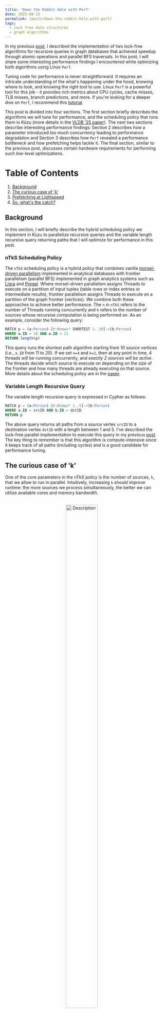 ```yaml
---
title: 'Down the Rabbit Hole with Perf'
date: 2025-09-15
permalink: /posts/down-the-rabbit-hole-with-perf/
tags:
  - lock free data structures
  - graph algorithms
---
```


In my previous [post](https://anuchak.github.io/posts/anatomy-of-a-lock-free-algorithm/), I described
the implementation of two lock-free algorithms for recursive queries in graph databases that achieved speedup
through atomic operations and parallel BFS traversals. In this post, I will share some interesting performance
findings I encountered while optimizing both algorithms using Linux `Perf`.

Tuning code for performance is never straightforward. It requires an intricate understanding of the what's
happening under the hood, knowing where to look, and knowing the right tool to use. Linux `Perf` is a powerful
tool for this job - it provides rich metrics about CPU cycles, cache misses, TLB misses, branch predictions, and
more. If you're looking for a deeper dive on `Perf`, I recommend this [tutorial](https://github.com/NAThompson/performance_tuning_tutorial).

This post is divided into four sections. The first section briefly describes the algorithms we will tune for performance,
and the scheduling policy that runs them in Kùzu (more details in the [VLDB '25 paper](https://arxiv.org/abs/2508.19379)).
The next two sections describe interesting performance findings: Section 2 describes how a parameter introduced
too much concurrency leading to performance degradation and Section 3 describes how `Perf` revealed a performance 
bottleneck and how prefetching helps tackle it. The final section, similar to the previous post, discusses certain
hardware requirements for performing such low-level optimizations.

# Table of Contents
1. [Background](#Background)
2. [The curious case of 'k'](#the-curious-case-of-k)
3. [Prefetching at Lightspeed](#prefetching-at-lightspeed)
4. [So, what's the catch?](#so-whats-the-catch)


## Background

In this section, I will briefly describe the hybrid scheduling policy we implement in Kùzu to parallelize recursive
queries and the variable length recursive query returning paths that I will optimize for performance in this post.

### nTkS Scheduling Policy

The `nTkS` scheduling policy is a hybrid policy that combines vanilla [morsel-driven parallelism](https://db.in.tum.de/~leis/papers/morsels.pdf)
implemented in analytical databases with frontier parallelism (parallel BFS) implemented in graph analytics systems such
as [Ligra](https://jshun.csail.mit.edu/ligra.pdf) and [Pregel](https://15799.courses.cs.cmu.edu/fall2013/static/papers/p135-malewicz.pdf).
Where morsel-driven parallelism assigns Threads to execute on a partition of input tuples (table rows or index entries 
or intermediate results), frontier parallelism assigns Threads to execute on a partition of the graph frontier (vertices).
We combine both these approaches to achieve better performance. The `n` in `nTkS` refers to the 
number of Threads running concurrently and `k` refers to the number of sources whose recursive computation is being performed on.
As an example, consider the following query:

```sql
MATCH p = (a:Person)-[r:Knows* SHORTEST 1..30]->(b:Person)
WHERE a.ID > 10 AND a.ID < 21
RETURN length(p)
```

This query runs the shortest path algorithm starting from _10 source_ vertices (i.e., `a.ID` from 11 to 20).
If we set `n=4` and `k=2`, then at any point in time, 4 threads will be running concurrently, and _exactly 2 sources will
be active_. The threads decide which source to execute on depending on the size of the frontier and how many threads are
already executing on that source. More details about the scheduling policy are in the [paper](https://arxiv.org/abs/2508.19379).

### Variable Length Recursive Query

The variable length recursive query is expressed in Cypher as follows:

```sql
MATCH p = (a:Person)-[r:Knows* 1..5]->(b:Person)
WHERE a.ID = srcID AND b.ID = dstID
RETURN p
```

The above query returns all paths from a source vertex `srcID` to a destination vertex `dstID` with a length between 1 and 5.
I've described the lock-free parallel implementation to execute this query in my previous [post](https://anuchak.github.io/posts/anatomy-of-a-lock-free-algorithm/). 
The key thing to remember is that this algorithm is compute-intensive since it keeps track of all paths (including cycles)
and is a good candidate for performance tuning.

## The curious case of 'k'

One of the core parameters in the nTkS policy is the number of sources, `k`, that we allow to run in parallel. 
Intuitively, increasing `k` should improve runtime: the more sources we process simultaneously, the better we can utilize
available cores and memory bandwidth.

<br>
<div style="text-align: center;">
  <figure style="display: inline-block; margin: 0;">
    <img src="/images/nTkS_policy.png" alt="Description" style="width: 65%;" />
    <figcaption style="text-align: center; font-size: 1.1rem;"><strong>Figure a</strong>: nTkS Runtime Policy </figcaption>
  </figure>
</div>
<br>

An alternative and more simple scheduling policy would be to simply run a single source at a time and parallelize
with all available threads. Then we don't need to worry about assigning threads to multiple source. However, this approach
leads to underutilization in practice since we are not able to parallelize a single source enough and get enough throughput.
We tested varying `k` on the following real-world + synthetic datasets:

<br>
<div style="display: flex; gap: 3rem; justify-content: center;">

  <div style="text-align: center;">
    <strong>Table: Datasets</strong>
    <table style="border-collapse: collapse; margin: 0 auto; font-size: 1.05rem;">
      <thead>
        <tr>
          <th style="border: 1px solid #ccc; padding: 8px 14px; text-align: center;"></th>
          <th style="border: 1px solid #ccc; padding: 8px 14px; text-align: center;">|V|</th>
          <th style="border: 1px solid #ccc; padding: 8px 14px; text-align: center;">|E|</th>
          <th style="border: 1px solid #ccc; padding: 8px 14px; text-align: center;">Avg Degree</th>
        </tr>
      </thead>
      <tbody>
        <tr>
          <td style="border: 1px solid #ccc; padding: 8px 14px;">LDBC-100</td>
          <td style="border: 1px solid #ccc; padding: 8px 14px;">448,626</td>
          <td style="border: 1px solid #ccc; padding: 8px 14px;">19,941,198</td>
          <td style="border: 1px solid #ccc; padding: 8px 14px;">44</td>
        </tr>
        <tr>
          <td style="border: 1px solid #ccc; padding: 8px 14px;">LiveJournal</td>
          <td style="border: 1px solid #ccc; padding: 8px 14px;">4,847,571</td>
          <td style="border: 1px solid #ccc; padding: 8px 14px;">68,993,773</td>
          <td style="border: 1px solid #ccc; padding: 8px 14px;">14</td>
        </tr>
        <tr>
          <td style="border: 1px solid #ccc; padding: 8px 14px;">Spotify</td>
          <td style="border: 1px solid #ccc; padding: 8px 14px;">3,604,454</td>
          <td style="border: 1px solid #ccc; padding: 8px 14px;">1,927,482,013</td>
          <td style="border: 1px solid #ccc; padding: 8px 14px;">535</td>
        </tr>
       <tr>
          <td style="border: 1px solid #ccc; padding: 8px 14px;">Graph500-28</td>
          <td style="border: 1px solid #ccc; padding: 8px 14px;">121,242,388</td>
          <td style="border: 1px solid #ccc; padding: 8px 14px;">4,236,163,958</td>
          <td style="border: 1px solid #ccc; padding: 8px 14px;">35</td>
       </tr>
      </tbody>
    </table>
  </div>
</div>
<br>

We ran a recursive join query, starting from 64 sources, keeping the total threads fixed at 32 threads while varying
`k` from 1 to 32 to see its effect on runtime. The following figure shows the improvement factor in runtime compared to 
`k=1` for each dataset:

<br>
<div style="text-align: center;">
  <figure style="display: inline-block; margin: 0;">
    <img src="/images/nTkS_experiment.png" alt="Description" style="width: 65%;" />
    <figcaption style="text-align: center; font-size: 1.1rem;"><strong>Figure b</strong>: Varying 'k' </figcaption>
  </figure>
</div>
<br>

As we notice from the figure, for most graphs (LDBC, LiveJournal, Graph500), increasing `k` leads to better performance 
with speedups of 2-3x, but for Spotify, increasing `k` actually leads to worse performance! Compared to the other datasets,
Spotify has a very high average degree (535) and this means that even a single source has a lot of parallelism to exploit.
This is where Linux `Perf` helped us identify the issue. We used `perf stat` to collect metrics for our query:

<br>
<div style="display: flex; gap: 3rem; justify-content: center;">
  <div style="text-align: center;">
    <strong>Table: Runtime (sec) vs LLC Throughput (LLC Tp, Million/s)</strong>
    <table style="border-collapse: collapse; margin: 0 auto; font-size: 1rem; border: 1px solid #777;">
      <thead>
        <tr>
          <th style="border: 1px solid #777; padding: 6px 10px;">Dataset</th>
          <th style="border: 1px solid #777; padding: 6px 10px;">Metric</th>
          <th style="border: 1px solid #777; padding: 6px 10px;">k=1</th>
          <th style="border: 1px solid #777; padding: 6px 10px;">k=2</th>
          <th style="border: 1px solid #777; padding: 6px 10px;">k=4</th>
          <th style="border: 1px solid #777; padding: 6px 10px;">k=8</th>
          <th style="border: 1px solid #777; padding: 6px 10px;">k=16</th>
          <th style="border: 1px solid #777; padding: 6px 10px;">k=32</th>
        </tr>
      </thead>
      <tbody>
        <tr>
          <td rowspan="2" style="border: 1px solid #777; padding: 6px 10px;">LDBC-100</td>
          <td style="border: 1px solid #777; padding: 6px 10px;">Time (s)</td>
          <td style="border: 1px solid #777; text-align:center;">4.1</td><td style="border: 1px solid #777; text-align:center;">3.3</td><td style="border: 1px solid #777; text-align:center;">2.3</td><td style="border: 1px solid #777; text-align:center;">1.5</td><td style="border: 1px solid #777; text-align:center;">1.3</td><td style="border: 1px solid #777; text-align:center;"><font color="blue">1.2</font></td>
        </tr>
        <tr>
          <td style="border: 1px solid #777; padding: 6px 10px;">LLC Tp</td>
          <td style="border: 1px solid #777; text-align:center;">10.9</td><td style="border: 1px solid #777; text-align:center;">11.4</td><td style="border: 1px solid #777; text-align:center;">13.9</td><td style="border: 1px solid #777; text-align:center;">19.4</td><td style="border: 1px solid #777; text-align:center;">23.6</td><td style="border: 1px solid #777; text-align:center;"><font color="blue">23.9</font></td>
        </tr>
        <tr>
          <td rowspan="2" style="border: 1px solid #777; padding: 6px 10px;">LiveJournal</td>
          <td style="border: 1px solid #777; padding: 6px 10px;">Time (s)</td>
          <td style="border: 1px solid #777; text-align:center;">37.5</td><td style="border: 1px solid #777; text-align:center;">31.2</td><td style="border: 1px solid #777; text-align:center;">22.6</td><td style="border: 1px solid #777; text-align:center;">13.5</td><td style="border: 1px solid #777; text-align:center;">10.3</td><td style="border: 1px solid #777; text-align:center;"><font color="blue">9.7</font></td>
        </tr>
        <tr>
          <td style="border: 1px solid #777; padding: 6px 10px;">LLC Tp</td>
          <td style="border: 1px solid #777; text-align:center;">6.2</td><td style="border: 1px solid #777; text-align:center;">6.5</td><td style="border: 1px solid #777; text-align:center;">7.2</td><td style="border: 1px solid #777; text-align:center;">9.5</td><td style="border: 1px solid #777; text-align:center;">10.7</td><td style="border: 1px solid #777; text-align:center;"><font color="blue">10.9</font></td>
        </tr>
        <tr>
          <td rowspan="2" style="border: 1px solid #777; padding: 6px 10px;">Spotify</td>
          <td style="border: 1px solid #777; padding: 6px 10px;">Time (s)</td>
          <td style="border: 1px solid #777; text-align:center;">82.8</td><td style="border: 1px solid #777; text-align:center;">71.8</td><td style="border: 1px solid #777; text-align:center;">68.7</td><td style="border: 1px solid #777; text-align:center;">73.0</td><td style="border: 1px solid #777; text-align:center;">82.8</td><td style="border: 1px solid #777; text-align:center;"><font color="red">95.6</font></td>
        </tr>
        <tr>
          <td style="border: 1px solid #777; padding: 6px 10px;">LLC Tp</td>
          <td style="border: 1px solid #777; text-align:center;">40.4</td><td style="border: 1px solid #777; text-align:center;">48.5</td><td style="border: 1px solid #777; text-align:center;">50.1</td><td style="border: 1px solid #777; text-align:center;">48.6</td><td style="border: 1px solid #777; text-align:center;">43.1</td><td style="border: 1px solid #777; text-align:center;"><font color="red">38.2</font></td>
        </tr>
        <tr>
          <td rowspan="2" style="border: 1px solid #777; padding: 6px 10px;">Graph500-28</td>
          <td style="border: 1px solid #777; padding: 6px 10px;">Time (s)</td>
          <td style="border: 1px solid #777; text-align:center;">938.9</td><td style="border: 1px solid #777; text-align:center;">766.0</td><td style="border: 1px solid #777; text-align:center;">640.0</td><td style="border: 1px solid #777; text-align:center;">492.9</td><td style="border: 1px solid #777; text-align:center;">449.9</td><td style="border: 1px solid #777; text-align:center;"><font color="blue">432.0</font></td>
        </tr>
        <tr>
          <td style="border: 1px solid #777; padding: 6px 10px;">LLC Tp</td>
          <td style="border: 1px solid #777; text-align:center;">12.7</td><td style="border: 1px solid #777; text-align:center;">15.1</td><td style="border: 1px solid #777; text-align:center;">17.2</td><td style="border: 1px solid #777; text-align:center;">21.2</td><td style="border: 1px solid #777; text-align:center;">23.0</td><td style="border: 1px solid #777; text-align:center;"><font color="blue">24.0</font></td>
        </tr>
      </tbody>
    </table>
  </div>
</div>
<br>

This table is dense, so let's unpack it step by step. What we're interested in is the relationship between runtime and 
total LLC (last level cache) loads achieved per second. The LLC is the largest and slowest cache in the memory hierarchy, and
it is shared among all cores. The ideal scenario is to have LLC loads / LLC throughput achieved increase, as we increase
the parameter `k`. Better the LLC throughput, less time the CPU has to wait for data from main memory. Across 3 datasets
(LDBC, LiveJournal, Graph500), we see that as `k` increases, the LLC throughput also increases, leading to better performance.
However, for Spotify, we see LLC throughput slightly increase from `k=1` to `k=4`, but then it starts decreasing. Another
interesting observation is that the runtime for Spotify starts increasing from `k=4` onwards as well. These metrics 
confirm two things:

- LLC throughput is a good proxy for performance in our workloads since we are _**memory bound**_, lower runtime always
  corresponds to higher LLC throughput from the table.
- Spotify even with `k=1` achieves very high LLC throughput (40.4 Million/s) compared to the other datasets
  (6.2-12.7 Million/s), indicating it parallelizes well even with a single source. Increasing `k` beyond 4 leads to
  too much concurrency and contention for memory bandwidth, leading to lower LLC throughput and higher runtime.

If we were to visualize this behavior, _**Figure c**_ shows the cache access pattern by Threads on the other graphs (LDBC,
LiveJournal, Graph500) and _**Figure d**_ shows the cache access pattern by Threads on Spotify.

<br>
<div style="text-align: center;">
  <figure style="display: inline-block; margin: 0;">
    <img src="/images/cache-behavior-1.png" alt="Description" style="width: 65%;" />
    <figcaption style="text-align: center; font-size: 1.1rem;"><strong>Figure c</strong>: Sparse Graph </figcaption>
  </figure>
</div>
<br>

For the other graphs, the threads do not overlap much in their cache accesses when running in parallel on a single source,
due to which they are unable to parallelize well with a single source. Increasing `k` helps in such cases, because 
increasing concurrent sources leads to better cache utilization and better throughput.

<br>
<div style="text-align: center;">
  <figure style="display: inline-block; margin: 0;">
    <img src="/images/cache-behavior-2.png" alt="Description" style="width: 65%;" />
    <figcaption style="text-align: center; font-size: 1.1rem;"><strong>Figure d</strong>: Dense Graph </figcaption>
  </figure>
</div>
<br>

However, for Spotify, the threads overlap a lot in their cache accesses when running in parallel on a single source,
due to which a single source's computation is parallelized enough. The high average degree (535) is a good indicator
of this behavior. By increasing `k` to 4, we achieve LLC throughput of 50 Million/s, which is very high.
Increasing beyond this leads to interference among threads and contention for bandwidth, leading to lower LLC throughput.
Overall, this was an interesting use case of `Perf` helping us identify a performance anomaly and understand how
increasing / decreasing concurrency at the software level affects the underlying hardware. In the next section, I will
describe another interesting use case of `Perf` helping us identify a performance bottleneck and certain tricks to
tackle it.

## Prefetching at Lightspeed

Imagine calling a restaurant to place your order before you leave home. By the time you arrive, your food is already 
prepared. Why waste time waiting when you could have started the process earlier? Of course, this only works if you time it
right — call too early and your food gets cold while you're stuck in traffic. Call a restaurant that's already slammed, 
and the kitchen won't get to your order any faster anyway. But when conditions are right, this simple idea—requesting 
something before you need it—is how CPU prefetching works. In this section, we will try and experiment with applying
software prefetching to an expensive query - the variable length recursive query returning paths:

```sql
    MATCH (a:lj_node)-[r:lj_rel* 1..5]->(b:lj_node) 
    WHERE a.id < $id1 AND b.id < $id2
    RETURN r;
```

I'll skip the details of the algorithm since I've described it in my previous [post](https://anuchak.github.io/posts/anatomy-of-a-lock-free-algorithm/).
To recap, the high level flow of how the algorithm works is as follows:

<br>
<div style="text-align: center;">
  <figure style="display: inline-block; margin: 0;">
    <img src="/images/var_len_cas_parallel.png" alt="Description" style="width: 85%;" />
    <figcaption style="text-align: center;"><strong>Figure e:</strong> Var Len Flow Chart</figcaption>
  </figure>
</div>
<br>

When we run this query on the LiveJournal dataset, for a sample query with 50 sources, 500 destinations and upper bound
of 5, we get a runtime of ~27 seconds with a result of 138,471 paths. Let's start to dig in and understand where CPU cycles
get spent for this query using `perf record` and tracking the `cycles` event:


<br>
<div style="text-align: center;">
  <figure style="display: inline-block; margin: 0;">
    <img src="/images/var_len_perf.png" alt="Description" style="width: 85%;" />
    <figcaption style="text-align: center;"></figcaption>
  </figure>
</div>
<br>

(Unsurprisingly) the top function where CPU cycles are spent is the var-len function which adds new neighbours encountered
to the next frontier. When we dig deeper into this function, to find out which lines are the most expensive, we find the 
following:

<br>
<div style="text-align: center;">
  <figure style="display: inline-block; margin: 0;">
    <img src="/images/var_len_perf_2.png" alt="Description" style="width: 85%;" />
    <figcaption style="text-align: center;"></figcaption>
  </figure>
</div>
<br>

From **Figure e**'s flow chart, this line corresponds to **_Step (2)_**, where a Thread reads the `EdgeListAndLevel` 
information of a neighbour, to confirm if it was already encountered at this BFS level or not. 



<pre style="font-family: Menlo, Monaco, 'Courier New', monospace;
            padding: 12px; border-radius:6px; background:#2b2430; color:#e6e6e6;">
auto entry = bfsSharedState->nodeIDEdgeListAndLevel[nodeID.offset];
mov     (%rdx), %rsi
if (!entry || (entry->bfsLevel <= bfsSharedState->currentLevel)) {
  test    %rsi, %rsi
  je      11a
  movzbl  (%rsi), %ecx          # ← <span style="color:#e74c3c; font-weight:700;">32.49%</span>
  cmp     %cl, 0x48(%rax)
  jb      1a5
}
</pre>






## So, what's the catch?


